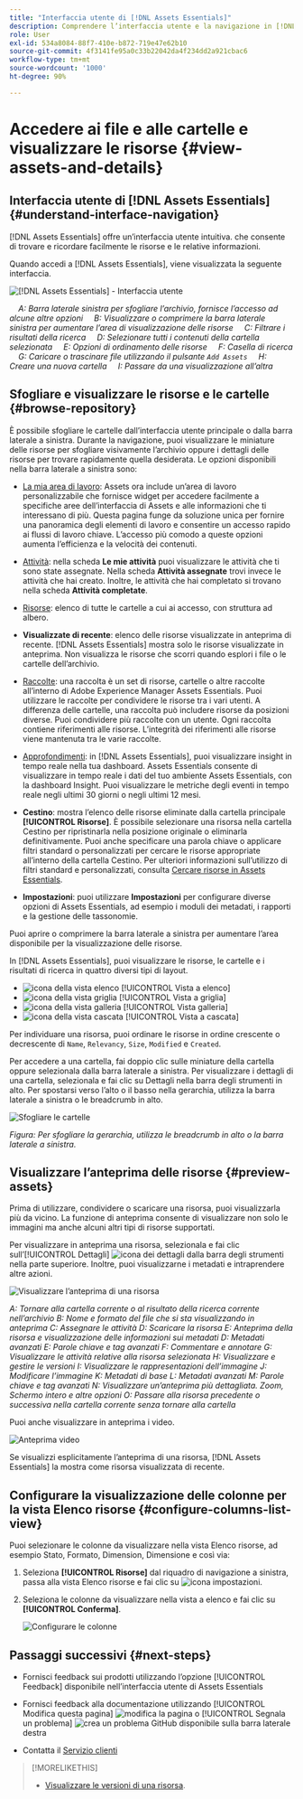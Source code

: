 ```yaml
---
title: "Interfaccia utente di [!DNL Assets Essentials]"
description: Comprendere l’interfaccia utente e la navigazione in [!DNL Assets Essentials].
role: User
exl-id: 534a8084-88f7-410e-b872-719e47e62b10
source-git-commit: 4f3141fe95a0c33b22042da4f234dd2a921cbac6
workflow-type: tm+mt
source-wordcount: '1000'
ht-degree: 90%

---
```


# Accedere ai file e alle cartelle e visualizzare le risorse {#view-assets-and-details}

<!-- TBD: Give screenshots of all views with many assets. Zoom out to showcase how the thumbnails/tiles flow on the UI in different views. -->

<!-- TBD: The options in left sidebar may change. Shared with me and Shared by me are missing for now. Update this section as UI is updated. -->

## Interfaccia utente di [!DNL Assets Essentials] {#understand-interface-navigation}

[!DNL Assets Essentials] offre un’interfaccia utente intuitiva. che consente di trovare e ricordare facilmente le risorse e le relative informazioni.

Quando accedi a [!DNL Assets Essentials], viene visualizzata la seguente interfaccia.

![[!DNL Assets Essentials] - Interfaccia utente](assets/essentials-interface.png)

    *A: Barra laterale sinistra per sfogliare l’archivio, fornisce l’accesso ad alcune altre opzioni*
    *B: Visualizzare o comprimere la barra laterale sinistra per aumentare l’area di visualizzazione delle risorse*
    *C: Filtrare i risultati della ricerca*
    *D: Selezionare tutti i contenuti della cartella selezionata*
    *E: Opzioni di ordinamento delle risorse*
    *F: Casella di ricerca*
    *G: Caricare o trascinare file utilizzando il pulsante `Add Assets`*
    *H: Creare una nuova cartella*
    *I: Passare da una visualizzazione all’altra*

<!-- TBD: Need an embedded video here with narration. It has to be hosted on MPC to be embeddable. -->

## Sfogliare e visualizzare le risorse e le cartelle {#browse-repository}

È possibile sfogliare le cartelle dall’interfaccia utente principale o dalla barra laterale a sinistra. Durante la navigazione, puoi visualizzare le miniature delle risorse per sfogliare visivamente l’archivio oppure i dettagli delle risorse per trovare rapidamente quella desiderata. Le opzioni disponibili nella barra laterale a sinistra sono:

* [La mia area di lavoro](https://experienceleague.adobe.com/docs/experience-manager-assets-essentials/help/my-workspace.html?lang=it): Assets ora include un’area di lavoro personalizzabile che fornisce widget per accedere facilmente a specifiche aree dell’interfaccia di Assets e alle informazioni che ti interessano di più. Questa pagina funge da soluzione unica per fornire una panoramica degli elementi di lavoro e consentire un accesso rapido ai flussi di lavoro chiave. L’accesso più comodo a queste opzioni aumenta l’efficienza e la velocità dei contenuti.
* [Attività](https://experienceleague.adobe.com/docs/experience-manager-assets-essentials/help/my-workspace.html?lang=it): nella scheda **Le mie attività** puoi visualizzare le attività che ti sono state assegnate. Nella scheda **Attività assegnate** trovi invece le attività che hai creato. Inoltre, le attività che hai completato si trovano nella scheda **Attività completate**.
* [Risorse](https://experienceleague.adobe.com/docs/experience-manager-assets-essentials/help/manage-organize.html?lang=it): elenco di tutte le cartelle a cui ai accesso, con struttura ad albero.
* **Visualizzate di recente**: elenco delle risorse visualizzate in anteprima di recente. [!DNL Assets Essentials] mostra solo le risorse visualizzate in anteprima. Non visualizza le risorse che scorri quando esplori i file o le cartelle dell’archivio.
* [Raccolte](https://experienceleague.adobe.com/docs/experience-manager-assets-essentials/help/manage-collections.html?lang=it): una raccolta è un set di risorse, cartelle o altre raccolte all’interno di Adobe Experience Manager Assets Essentials. Puoi utilizzare le raccolte per condividere le risorse tra i vari utenti. A differenza delle cartelle, una raccolta può includere risorse da posizioni diverse. Puoi condividere più raccolte con un utente. Ogni raccolta contiene riferimenti alle risorse. L’integrità dei riferimenti alle risorse viene mantenuta tra le varie raccolte.

* [Approfondimenti](https://experienceleague.adobe.com/docs/experience-manager-assets-essentials/help/manage-reports.html?lang=it#view-live-statistics): in [!DNL Assets Essentials], puoi visualizzare insight in tempo reale nella tua dashboard. Assets Essentials consente di visualizzare in tempo reale i dati del tuo ambiente Assets Essentials, con la dashboard Insight. Puoi visualizzare le metriche degli eventi in tempo reale negli ultimi 30 giorni o negli ultimi 12 mesi.
* **Cestino**: mostra l’elenco delle risorse eliminate dalla cartella principale **[!UICONTROL Risorse]**. È possibile selezionare una risorsa nella cartella Cestino per ripristinarla nella posizione originale o eliminarla definitivamente. Puoi anche specificare una parola chiave o applicare filtri standard o personalizzati per cercare le risorse appropriate all’interno della cartella Cestino. Per ulteriori informazioni sull’utilizzo di filtri standard e personalizzati, consulta [Cercare risorse in Assets Essentials](search.md).
* **Impostazioni**: puoi utilizzare **Impostazioni** per configurare diverse opzioni di Assets Essentials, ad esempio i moduli dei metadati, i rapporti e la gestione delle tassonomie.

<!-- TBD: Not sure if we want to publish these right now. CC Libs are beta as per Greg.
* **Libraries**: Access to [!DNL Adobe Creative Cloud Team] (CCT) Libraries view. This view is visible only if the user is entitled to CCT Libraries.
-->

<!-- TBD: My Work Space shows task inbox and it is not visible on AEM Cloud Demos as of now. It is the source of truth server hence not documenting My Work Space option for now.
-->

Puoi aprire o comprimere la barra laterale a sinistra per aumentare l’area disponibile per la visualizzazione delle risorse.

In [!DNL Assets Essentials], puoi visualizzare le risorse, le cartelle e i risultati di ricerca in quattro diversi tipi di layout.

* ![icona della vista elenco](assets/do-not-localize/list-view.png) [!UICONTROL Vista a elenco]
* ![icona della vista griglia](assets/do-not-localize/grid-view.png) [!UICONTROL Vista a griglia]
* ![icona della vista galleria](assets/do-not-localize/gallery-view.png) [!UICONTROL Vista galleria]
* ![icona della vista cascata](assets/do-not-localize/waterfall-view.png) [!UICONTROL Vista a cascata]

Per individuare una risorsa, puoi ordinare le risorse in ordine crescente o decrescente di `Name`, `Relevancy`, `Size`, `Modified` e `Created`.

Per accedere a una cartella, fai doppio clic sulle miniature della cartella oppure selezionala dalla barra laterale a sinistra. Per visualizzare i dettagli di una cartella, selezionala e fai clic su Dettagli nella barra degli strumenti in alto. Per spostarsi verso l’alto o il basso nella gerarchia, utilizza la barra laterale a sinistra o le breadcrumb in alto.

![Sfogliare le cartelle](assets/browsing-folders.png)

*Figura: Per sfogliare la gerarchia, utilizza le breadcrumb in alto o la barra laterale a sinistra.*

## Visualizzare l’anteprima delle risorse {#preview-assets}

Prima di utilizzare, condividere o scaricare una risorsa, puoi visualizzarla più da vicino. La funzione di anteprima consente di visualizzare non solo le immagini ma anche alcuni altri tipi di risorse supportati.

Per visualizzare in anteprima una risorsa, selezionala e fai clic sull’[!UICONTROL Dettagli] ![icona dei dettagli](assets/do-not-localize/edit-in-icon.png) dalla barra degli strumenti nella parte superiore. Inoltre, puoi visualizzarne i metadati e intraprendere altre azioni.

![Visualizzare l’anteprima di una risorsa](assets/preview-asset-2.png)

*A: Tornare alla cartella corrente o al risultato della ricerca corrente nell’archivio*
*B: Nome e formato del file che si sta visualizzando in anteprima*
*C: Assegnare le attività*
*D: Scaricare la risorsa*
*E: Anteprima della risorsa e visualizzazione delle informazioni sui metadati*
*D: Metadati avanzati*
*E: Parole chiave e tag avanzati*
*F: Commentare e annotare*
*G: Visualizzare le attività relative alla risorsa selezionata*
*H: Visualizzare e gestire le versioni*
*I: Visualizzare le rappresentazioni dell’immagine*
*J: Modificare l’immagine*
*K: Metadati di base*
*L: Metadati avanzati*
*M: Parole chiave e tag avanzati*
*N: Visualizzare un’anteprima più dettagliata. Zoom, Schermo intero e altre opzioni*
*O: Passare alla risorsa precedente o successiva nella cartella corrente senza tornare alla cartella*

Puoi anche visualizzare in anteprima i video.

![Anteprima video](/help/using/assets/preview-video.png)

Se visualizzi esplicitamente l’anteprima di una risorsa, [!DNL Assets Essentials] la mostra come risorsa visualizzata di recente.

<!-- TBD: Describe the options.

Explicitly previewed assets are displayed as recently viewed assets. Give screenshot of this.
Other use cases after previewing.
-->

## Configurare la visualizzazione delle colonne per la vista Elenco risorse {#configure-columns-list-view}

Puoi selezionare le colonne da visualizzare nella vista Elenco risorse, ad esempio Stato, Formato, Dimension, Dimensione e così via:

1. Seleziona **[!UICONTROL Risorse]** dal riquadro di navigazione a sinistra, passa alla vista Elenco risorse e fai clic su ![icona impostazioni](assets/settings-icon.svg).

1. Seleziona le colonne da visualizzare nella vista a elenco e fai clic su **[!UICONTROL Conferma]**.

   ![Configurare le colonne](/help/using/assets/configure-columns.png)

## Passaggi successivi {#next-steps}

* Fornisci feedback sui prodotti utilizzando l’opzione [!UICONTROL Feedback] disponibile nell’interfaccia utente di Assets Essentials

* Fornisci feedback alla documentazione utilizzando [!UICONTROL Modifica questa pagina] ![modifica la pagina](assets/do-not-localize/edit-page.png) o [!UICONTROL Segnala un problema] ![crea un problema GitHub](assets/do-not-localize/github-issue.png) disponibile sulla barra laterale destra

* Contatta il [Servizio clienti](https://experienceleague.adobe.com/?support-solution=General&amp;lang=it#support)

>[!MORELIKETHIS]
>
>* [Visualizzare le versioni di una risorsa](/help/using/manage-organize.md#view-versions).
